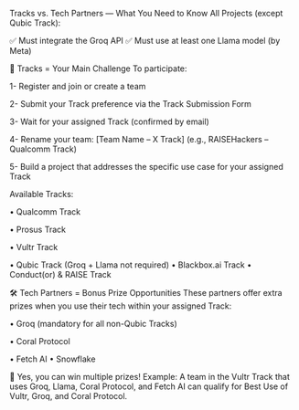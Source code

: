Tracks vs. Tech Partners — What You Need to Know
All Projects (except Qubic Track):

✅ Must integrate the Groq API
✅ Must use at least one Llama model (by Meta)


🧭 Tracks = Your Main Challenge
To participate:


1- Register and join or create a team

2- Submit your Track preference via the Track Submission Form

3- Wait for your assigned Track (confirmed by email)

4- Rename your team: [Team Name – X Track] (e.g., RAISEHackers – Qualcomm Track)

5- Build a project that addresses the specific use case for your assigned Track


Available Tracks:

• Qualcomm Track

• Prosus Track

• Vultr Track

• Qubic Track (Groq + Llama not required)
• Blackbox.ai Track
• Conduct(or) & RAISE Track


🛠️ Tech Partners = Bonus Prize Opportunities
These partners offer extra prizes when you use their tech within your assigned Track:

• Groq (mandatory for all non-Qubic Tracks)

• Coral Protocol

• Fetch AI
• Snowflake 


🔁 Yes, you can win multiple prizes!
Example: A team in the Vultr Track that uses Groq, Llama, Coral Protocol, and Fetch AI can qualify for Best Use of Vultr, Groq, and Coral Protocol.